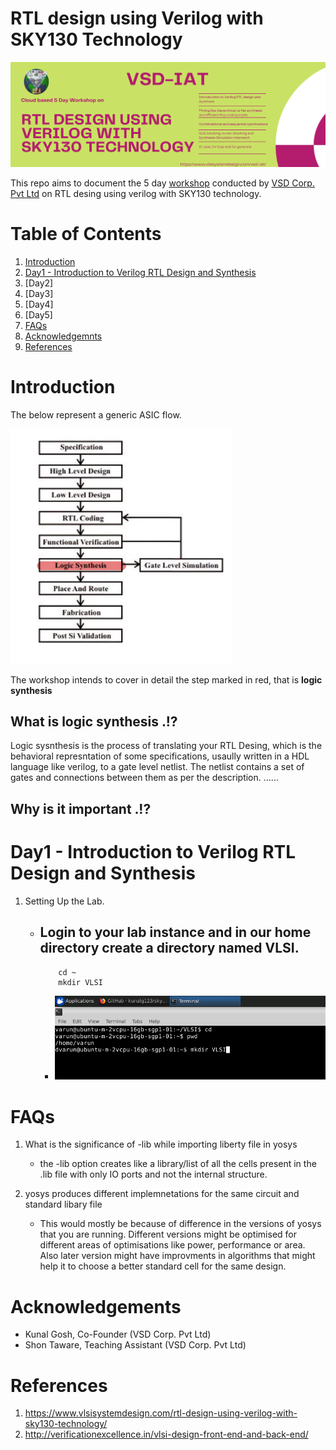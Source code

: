 # RTL design using Verilog with SKY130 Technology

![](/src/img/Verilog-flyer.png)

This repo aims to document the 5 day [workshop](https://www.vlsisystemdesign.com/rtl-design-using-verilog-with-sky130-technology/) conducted by [VSD Corp. Pvt Ltd](https://www.vlsisystemdesign.com/) on RTL desing using verilog with SKY130 technology.

# Table of Contents

1. [Introduction](#introduction)
2. [Day1 - Introduction to Verilog RTL Design and Synthesis](#day1---introduction-to-verilog-rtl-design-and-synthesis)
3. [Day2]
4. [Day3]
5. [Day4]
6. [Day5]
7. [FAQs](#faqs)
8. [Acknowledgemnts](#acknowledgements)
9. [References](#references)


# Introduction
The below represent a generic ASIC flow.

![](/src/img/asic-flow.png)

The workshop intends to cover in detail the step marked in red, that is **logic synthesis**

## What is logic synthesis .!?
Logic sysnthesis is the process of translating your RTL Desing, which is the behavioral represntation of some specifications, usaully written in a HDL language like verilog, to a gate level netlist. The netlist contains a set of gates and connections between them as per the description. ......

## Why is it important .!?

# Day1 - Introduction to Verilog RTL Design and Synthesis
1. Setting Up the Lab.
    - Login to your lab instance and in our home directory create a directory named VLSI.
      - 
        ``` 
            cd ~
            mkdir VLSI
        ```
      - ![](/src/img/mkdir.png)

# FAQs
1.  What is the significance of -lib while importing liberty file in yosys
    -   the -lib option creates like a library/list of all the cells present in the .lib file with only IO ports and not the internal structure.

2. yosys produces different implemnetations for the same circuit and standard libary file
    - This would mostly be because of difference in the versions of yosys that you are running. Different versions might be optimised for different areas of optimisations like power, performance or area. Also later version might have improvments in algorithms that might help it to choose a better standard cell for the same design.
    
# Acknowledgements

* Kunal Gosh, Co-Founder (VSD Corp. Pvt Ltd)
* Shon Taware, Teaching Assistant (VSD Corp. Pvt Ltd)

# References
1. https://www.vlsisystemdesign.com/rtl-design-using-verilog-with-sky130-technology/
2. http://verificationexcellence.in/vlsi-design-front-end-and-back-end/
